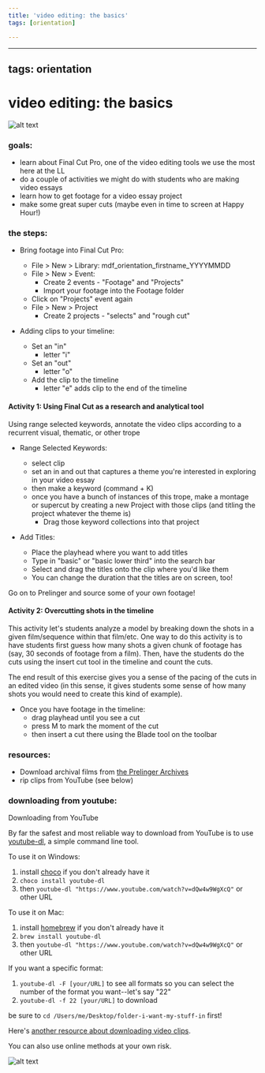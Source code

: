 ```yaml
---
title: 'video editing: the basics'
tags: [orientation]

---
```


---
tags: orientation
---

# video editing: the basics

![alt text](https://files.slack.com/files-pri/T0HTW3H0V-F03UCTX7XUK/man-with-a-movie-camera-scissors.jpeg?pub_secret=3b3cd388b5)

### goals:
* learn about Final Cut Pro, one of the video editing tools we use the most here at the LL
* do a couple of activities we might do with students who are making video essays
* learn how to get footage for a video essay project
* make some great super cuts (maybe even in time to screen at Happy Hour!)


### the steps:

* Bring footage into Final Cut Pro:
    * File > New > Library: mdf_orientation_firstname_YYYYMMDD
    * File > New > Event: 
        * Create 2 events - "Footage" and "Projects"
        * Import your footage into the Footage folder
    * Click on "Projects" event again
    * File > New > Project 
        * Create 2 projects - "selects" and "rough cut"

* Adding clips to your timeline:
    * Set an "in"
        * letter "i"
    * Set an "out"
        * letter "o"
    * Add the clip to the timeline
        * letter "e" adds clip to the end of the timeline

#### Activity 1: Using Final Cut as a research and analytical tool
Using range selected keywords, annotate the video clips according to a recurrent visual, thematic, or other trope
 
* Range Selected Keywords:
    * select clip
    * set an in and out that captures a theme you're interested in exploring in your video essay
    * then make a keyword (command + K)
    * once you have a bunch of instances of this trope, make a montage or supercut by creating a new Project with those clips (and titling the project whatever the theme is)
        * Drag those keyword collections into that project

* Add Titles:
    * Place the playhead where you want to add titles
    * Type in "basic" or "basic lower third" into the search bar
    * Select and drag the titles onto the clip where you'd like them
    * You can change the duration that the titles are on screen, too!

Go on to Prelinger and source some of your own footage!

#### Activity 2: Overcutting shots in the timeline
This activity let's students analyze a model by breaking down the shots in a given film/sequence within that film/etc. One way to do this activity is to have students first guess how many shots a given chunk of footage has (say, 30 seconds of footage from a film). Then, have the students do the cuts using the insert cut tool in the timeline and count the cuts.

The end result of this exercise gives you a sense of the pacing of the cuts in an edited video (in this sense, it gives students some sense of how many shots you would need to create this kind of example). 

* Once you have footage in the timeline:
    * drag playhead until you see a cut
    * press M to mark the moment of the cut
    * then insert a cut there using the Blade tool on the toolbar

### resources:

* Download archival films from [the Prelinger Archives](https://archive.org/details/prelinger) 
* rip clips from YouTube (see below)

### downloading from youtube:
Downloading from YouTube

By far the safest and most reliable way to download from YouTube is to use [youtube-dl](https://youtube-dl.org/), a simple command line tool. 

To use it on Windows:
1. install [choco](https://chocolatey.org/install) if you don't already have it
2. `choco install youtube-dl`
3. then `youtube-dl "https://www.youtube.com/watch?v=dQw4w9WgXcQ"` or other URL

To use it on Mac:
1. install [homebrew](https://brew.sh/) if you don't already have it
2. `brew install youtube-dl`
3. then `youtube-dl "https://www.youtube.com/watch?v=dQw4w9WgXcQ"` or other URL

If you want a specific format:
1. `youtube-dl -F [your/URL]` to see all formats so you can select the number of the format you want--let's say "22"
2. `youtube-dl -f 22 [your/URL]` to download

be sure to `cd /Users/me/Desktop/folder-i-want-my-stuff-in` first!

Here's [another resource about downloading video clips](http://resources.learninglab.xyz/simple/projects/SOCIOL1142/Found-and-archival-footage).

You can also use online methods at your own risk.




![alt text](https://files.slack.com/files-pri/T0HTW3H0V-F03TZQR64P9/jk-gif_540.gif?pub_secret=09a531bbf4)